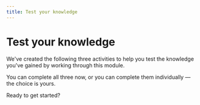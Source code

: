 ```yaml
---
title: Test your knowledge
---
```


# Test your knowledge

We've created the following three activities to help you test the knowledge you've gained by working through this module. 

You can complete all three now,  or you can complete them individually — the choice is yours.

Ready to get started? 